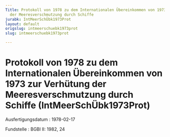 ```yaml
---
Title: Protokoll von 1978 zu dem Internationalen Übereinkommen von 1973 zur Verhütung
  der Meeresverschmutzung durch Schiffe
jurabk: IntMeerSchÜbk1973Prot
layout: default
origslug: intmeerschuebk1973prot
slug: intmeerschuebk1973prot

---
```


# Protokoll von 1978 zu dem Internationalen Übereinkommen von 1973 zur Verhütung der Meeresverschmutzung durch Schiffe (IntMeerSchÜbk1973Prot)

Ausfertigungsdatum
:   1978-02-17

Fundstelle
:   BGBl II: 1982, 24

